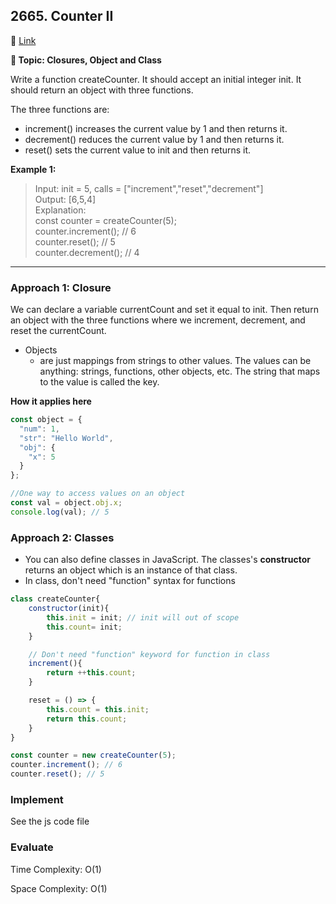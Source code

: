 ## 2665. Counter II

🔗 [Link](https://leetcode.com/problems/counter-ii/description/)

**📝 Topic: Closures, Object and Class**

Write a function createCounter. It should accept an initial integer init. It should return an object with three functions.

The three functions are:

- increment() increases the current value by 1 and then returns it.
- decrement() reduces the current value by 1 and then returns it.
- reset() sets the current value to init and then returns it.

**Example 1:**

>Input: init = 5, calls = ["increment","reset","decrement"]  
Output: [6,5,4]  
Explanation:  
const counter = createCounter(5);  
counter.increment(); // 6  
counter.reset(); // 5  
counter.decrement(); // 4  


  ----


### Approach 1: Closure

We can declare a variable currentCount and set it equal to init. Then return an object with the three functions where we increment, decrement, and reset the currentCount.

- Objects
  - are just mappings from strings to other values. The values can be anything: strings, functions, other objects, etc. The string that maps to the value is called the key.

**How it applies here**
```js
const object = {
  "num": 1,
  "str": "Hello World",
  "obj": {
    "x": 5
  }
};

//One way to access values on an object
const val = object.obj.x;
console.log(val); // 5
```

### Approach 2: Classes

- You can also define classes in JavaScript. The classes's **constructor** returns an object which is an instance of that class.
- In class, don't need "function" syntax for functions

```js
class createCounter{
    constructor(init){
        this.init = init; // init will out of scope
        this.count= init;
    }

    // Don't need "function" keyword for function in class
    increment(){
        return ++this.count;
    }

    reset = () => {
        this.count = this.init;
        return this.count;
    }
}

const counter = new createCounter(5);
counter.increment(); // 6
counter.reset(); // 5
```

### Implement
See the js code file

### Evaluate

Time Complexity: O(1)

Space Complexity: O(1)
